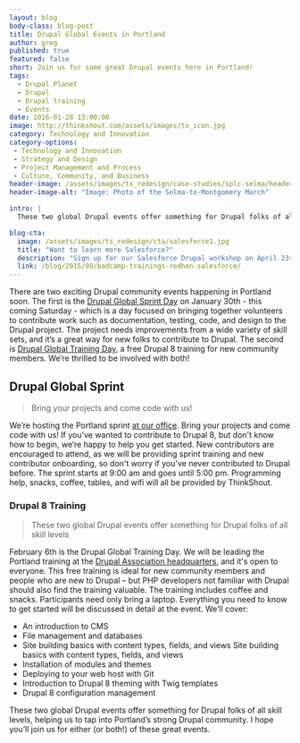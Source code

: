 ```yaml
---
layout: blog
body-class: blog-post
title: Drupal Global Events in Portland
author: greg
published: true
featured: false
short: Join us for some great Drupal events here in Portland!
tags:
  - Drupal Planet
  - Drupal
  - Drupal training
  - Events
date: 2016-01-28 13:00:00
image: http://thinkshout.com/assets/images/ts_icon.jpg
category: Technology and Innovation
category-options: 
 - Technology and Innovation
 - Strategy and Design
 - Project Management and Process
 - Culture, Community, and Business
header-image: /assets/images/ts_redesign/case-studies/splc-selma/header1.jpg
header-image-alt: "Image: Photo of the Selma-to-Montgomery March"

intro: |  
  These two global Drupal events offer something for Drupal folks of all skill levels, helping us to tap into Portland’s strong Drupal community. I hope you’ll join us for either (or both!) of these great events.

blog-cta:  
  image: /assets/images/ts_redesign/cta/salesforce1.jpg
  title: "Want to learn more Salesforce?"
  description: "Sign up for our Salesforce Drupal workshop on April 23rd in rainy and gray Portland!"
  link: /blog/2015/09/badcamp-trainings-redhen-salesforce/
---
```


There are two exciting Drupal community events happening in Portland soon. The first is the [Drupal Global Sprint Day](https://groups.drupal.org/node/489228) on January 30th - this coming Saturday - which is a day focused on bringing together volunteers to contribute work such as documentation, testing, code, and design to the Drupal project. The project needs improvements from a wide variety of skill sets, and it’s a great way for new folks to contribute to Drupal. The second is [Drupal Global Training Day](https://assoc.drupal.org/global-training-day-portland-oregon-february-2016), a free Drupal 8 training for new community members. We’re thrilled to be involved with both!

## Drupal Global Sprint

<blockquote>Bring your projects and come code with us!</blockquote>

We’re hosting the Portland sprint [at our office](https://goo.gl/maps/2qjSPuVti6q). Bring your projects and come code with us! If you've wanted to contribute to Drupal 8, but don't know how to begin, we’re happy to help you get started. New contributors are encouraged to attend, as we will be providing sprint training and new contributor onboarding, so don't worry if you've never contributed to Drupal before. The sprint starts at 9:00 am and goes until 5:00 pm. Programming help, snacks, coffee, tables, and wifi will all be provided by ThinkShout.

### Drupal 8 Training

<blockquote>These two global Drupal events offer something for Drupal folks of all skill levels</blockquote>

February 6th is the Drupal Global Training Day. We will be leading the Portland training at the [Drupal Association headquarters](https://goo.gl/maps/bX8fPX8Csmv), and it's open to everyone. This free training is ideal for new community members and people who are new to Drupal – but PHP developers not familiar with Drupal should also find the training valuable. The training includes coffee and snacks. Participants need only bring a laptop. Everything you need to know to get started will be discussed in detail at the event. We’ll cover:

* An introduction to CMS
* File management and databases
* Site building basics with content types, fields, and views Site building basics with content types, fields, and views
* Installation of modules and themes
* Deploying to your web host with Git
* Introduction to Drupal 8 theming with Twig templates
* Drupal 8 configuration management

These two global Drupal events offer something for Drupal folks of all skill levels, helping us to tap into Portland’s strong Drupal community. I hope you’ll join us for either (or both!) of these great events.
